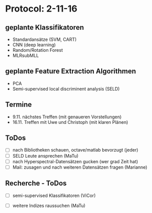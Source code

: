 
# Protocol: 2-11-16

## geplante Klassifikatoren

- Standardansätze (SVM, CART)
- CNN (deep learning)
- Random/Rotation Forest
- MLRsubMLL

## geplante Feature Extraction Algorithmen

- PCA
- Semi-supervised local discriminent analysis (SELD)

## Termine

- 9.11. nächstes Treffen (mit genaueren Vorstellungen)
- 16.11. Treffen mit Uwe und Christoph (mit klaren Plänen)

## ToDos

- [ ] nach Bibliotheken schauen, octave/matlab bevorzugt (jeder)
- [ ] SELD Leute ansprechen (MaTu)
- [ ] nach Hyperspectral-Datensätzen gucken (wer grad Zeit hat)
- [ ] Mail: zusagen und nach weiteren Datensätzen fragen (Marianne)

## Recherche - ToDos

- [ ] semi-supervised Klassifikatoren (ViCor)
- [ ] weitere Indizes raussuchen (MaTu)

